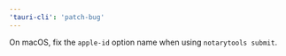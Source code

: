 ```yaml
---
'tauri-cli': 'patch-bug'
---
```


On macOS, fix the `apple-id` option name when using `notarytools submit`.